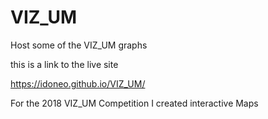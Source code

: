 # VIZ_UM
Host some of the VIZ_UM graphs

this is a link to the live site 

https://idoneo.github.io/VIZ_UM/

For the 2018 VIZ_UM Competition I created interactive Maps


